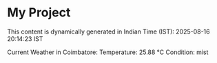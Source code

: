 # My Project

This content is dynamically generated in Indian Time (IST): 2025-08-16 20:14:23 IST


Current Weather in Coimbatore:
Temperature: 25.88 °C
Condition: mist
